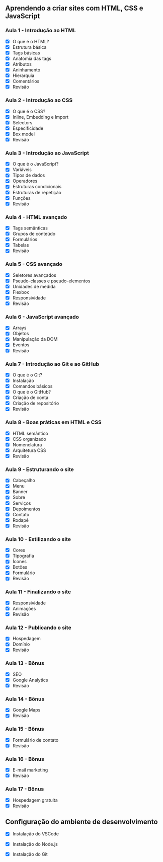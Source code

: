 ## Aprendendo a criar sites com HTML, CSS e JavaScript

### Aula 1 - Introdução ao HTML
- [x] O que é o HTML?
- [x] Estrutura básica
- [x] Tags básicas
- [x] Anatomia das tags
- [x] Atributos
- [x] Aninhamento
- [x] Hierarquia
- [x] Comentários
- [x] Revisão

### Aula 2 - Introdução ao CSS
- [x] O que é o CSS?
- [x] Inline, Embedding e Import
- [x] Selectors
- [x] Especificidade
- [x] Box model
- [x] Revisão

### Aula 3 - Introdução ao JavaScript
- [x] O que é o JavaScript?
- [x] Variáveis
- [x] Tipos de dados
- [x] Operadores
- [x] Estruturas condicionais
- [x] Estruturas de repetição
- [x] Funções
- [x] Revisão

### Aula 4 - HTML avançado
- [x] Tags semânticas
- [x] Grupos de conteúdo
- [x] Formulários
- [x] Tabelas
- [x] Revisão

### Aula 5 - CSS avançado
- [x] Seletores avançados
- [x] Pseudo-classes e pseudo-elementos
- [x] Unidades de medida
- [x] Flexbox
- [x] Responsividade
- [x] Revisão

### Aula 6 - JavaScript avançado
- [x] Arrays
- [x] Objetos
- [x] Manipulação da DOM
- [x] Eventos
- [x] Revisão

### Aula 7 - Introdução ao Git e ao GitHub
- [x] O que é o Git?
- [x] Instalação
- [x] Comandos básicos
- [x] O que é o GitHub?
- [x] Criação de conta
- [x] Criação de repositório
- [x] Revisão

### Aula 8 - Boas práticas em HTML e CSS
- [x] HTML semântico
- [x] CSS organizado
- [x] Nomenclatura
- [x] Arquitetura CSS
- [x] Revisão

### Aula 9 - Estruturando o site
- [x] Cabeçalho
- [x] Menu
- [x] Banner
- [x] Sobre
- [x] Serviços
- [x] Depoimentos
- [x] Contato
- [x] Rodapé
- [x] Revisão

### Aula 10 - Estilizando o site
- [x] Cores
- [x] Tipografia
- [x] Ícones
- [x] Botões
- [x] Formulário
- [x] Revisão

### Aula 11 - Finalizando o site
- [x] Responsividade
- [x] Animações
- [x] Revisão

### Aula 12 - Publicando o site
- [x] Hospedagem
- [x] Domínio
- [x] Revisão

### Aula 13 - Bônus
- [x] SEO
- [x] Google Analytics
- [x] Revisão

### Aula 14 - Bônus
- [x] Google Maps
- [x] Revisão

### Aula 15 - Bônus
- [x] Formulário de contato
- [x] Revisão

### Aula 16 - Bônus
- [x] E-mail marketing
- [x] Revisão

### Aula 17 - Bônus
- [x] Hospedagem gratuita
- [x] Revisão

## Configuração do ambiente de desenvolvimento
- [x] Instalação do VSCode
- [x] Instalação do Node.js
- [x] Instalação do Git



<!-- ## Deploy do site no GitHub Pages
[&uarr;](#1-introdução-ao-html)

O GitHub Pages é um serviço de hospedagem de sites estáticos. Para hospedar um site no GitHub Pages, você precisa criar um repositório no GitHub e adicionar o código do seu site no repositório. Para demonstrar, vamos hospedar o nosso site no GitHub Pages. Para isso, siga os passos abaixo:

> ⚠️ **Aviso**: Antes de prosseguir, certifique-se que você possui o Git instalado no seu computador. Se você não possui o Git instalado no seu computador, instale o Git no site [Git](https://git-scm.com/downloads).

> ⚠️ **Aviso**: Antes de prosseguir, certifique-se que você possui uma conta no GitHub. Se você não possui uma conta no GitHub, crie uma conta no site [GitHub](https://github.com).  -->
